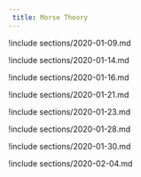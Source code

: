 ```yaml
---
 title: Morse Theory
---
```



!include sections/2020-01-09.md

!include sections/2020-01-14.md

!include sections/2020-01-16.md

!include sections/2020-01-21.md

!include sections/2020-01-23.md

!include sections/2020-01-28.md

!include sections/2020-01-30.md

!include sections/2020-02-04.md

<!--!include sections/2020-02-06.md-->

<!--!include sections/2020-02-11.md-->

<!--!include sections/2020-02-18.md-->

<!--!include sections/2020-02-27.md-->


